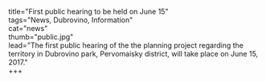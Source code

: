 title="First public hearing to be held on June 15"  
tags="News, Dubrovino, Information"  
cat="news"  
thumb="public.jpg"  
lead="The first public hearing of the the planning project regarding the territory in Dubrovino park, Pervomaisky district, will take place on June 15, 2017."  
+++

